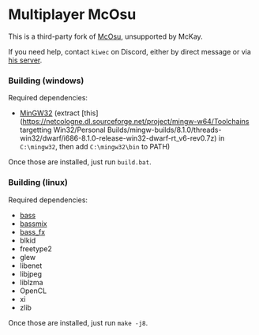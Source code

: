 # Multiplayer McOsu

This is a third-party fork of [McOsu](https://store.steampowered.com/app/607260/McOsu/), unsupported by McKay.

If you need help, contact `kiwec` on Discord, either by direct message or via [his server](https://discord.com/invite/YWPBFSpH8v).

### Building (windows)

Required dependencies:

- [MinGW32](https://sourceforge.net/projects/mingw-w64) (extract [this](https://netcologne.dl.sourceforge.net/project/mingw-w64/Toolchains targetting Win32/Personal Builds/mingw-builds/8.1.0/threads-win32/dwarf/i686-8.1.0-release-win32-dwarf-rt_v6-rev0.7z) in `C:\mingw32`, then add `C:\mingw32\bin` to PATH)

Once those are installed, just run `build.bat`.

### Building (linux)

Required dependencies:

- [bass](https://www.un4seen.com/download.php?bass24-linux)
- [bassmix](https://www.un4seen.com/download.php?bassmix24-linux)
- [bass_fx](https://www.un4seen.com/download.php?z/0/bass_fx24-linux)
- blkid
- freetype2
- glew
- libenet
- libjpeg
- liblzma
- OpenCL
- xi
- zlib

Once those are installed, just run `make -j8`.
